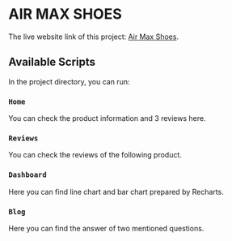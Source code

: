 # AIR MAX SHOES

The live website link of this project: [Air Max Shoes](https://air-max-shoes.netlify.app/).

## Available Scripts

In the project directory, you can run:

### `Home`

You can check the product information and 3 reviews here. 

### `Reviews`

You can check the reviews of the following product. 

### `Dashboard`

Here you can find line chart and bar chart prepared by Recharts. 

### `Blog`

Here you can find the answer of two mentioned questions. 

